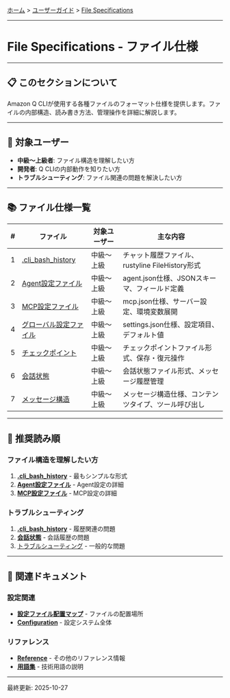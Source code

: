 [ホーム](../../README.md) > [ユーザーガイド](../README.md) > [File Specifications](README.md)

---

# File Specifications - ファイル仕様


---

## 📋 このセクションについて

Amazon Q CLIが使用する各種ファイルのフォーマット仕様を提供します。ファイルの内部構造、読み書き方法、管理操作を詳細に解説します。

---

## 🎯 対象ユーザー

- **中級〜上級者**: ファイル構造を理解したい方
- **開発者**: Q CLIの内部動作を知りたい方
- **トラブルシューティング**: ファイル関連の問題を解決したい方

---

## 📚 ファイル仕様一覧

| # | ファイル | 対象ユーザー | 主な内容 |
|---|---------|-------------|---------|
| 1 | [.cli_bash_history](01_cli-bash-history.md) | 中級〜上級 | チャット履歴ファイル、rustyline FileHistory形式 |
| 2 | [Agent設定ファイル](02_agent-configuration.md) | 中級〜上級 | agent.json仕様、JSONスキーマ、フィールド定義 |
| 3 | [MCP設定ファイル](03_mcp-configuration.md) | 中級〜上級 | mcp.json仕様、サーバー設定、環境変数展開 |
| 4 | [グローバル設定ファイル](04_global-settings.md) | 中級〜上級 | settings.json仕様、設定項目、デフォルト値 |
| 5 | [チェックポイント](05_checkpoint.md) | 中級〜上級 | チェックポイントファイル形式、保存・復元操作 |
| 6 | [会話状態](06_conversation_state.md) | 中級〜上級 | 会話状態ファイル形式、メッセージ履歴管理 |
| 7 | [メッセージ構造](07_message_structures.md) | 中級〜上級 | メッセージ構造仕様、コンテンツタイプ、ツール呼び出し |

---

## 🚀 推奨読み順

### ファイル構造を理解したい方
1. **[.cli_bash_history](01_cli-bash-history.md)** - 最もシンプルな形式
2. **[Agent設定ファイル](02_agent-configuration.md)** - Agent設定の詳細
3. **[MCP設定ファイル](03_mcp-configuration.md)** - MCP設定の詳細

### トラブルシューティング
1. **[.cli_bash_history](01_cli-bash-history.md)** - 履歴関連の問題
2. **[会話状態](06_conversation_state.md)** - 会話履歴の問題
3. [トラブルシューティング](../06_troubleshooting/) - 一般的な問題

---

## 🔗 関連ドキュメント

### 設定関連
- **[設定ファイル配置マップ](../07_reference/04_configuration-file-locations.md)** - ファイルの配置場所
- **[Configuration](../03_configuration/)** - 設定システム全体

### リファレンス
- **[Reference](../07_reference/)** - その他のリファレンス情報
- **[用語集](../07_reference/01_glossary.md)** - 技術用語の説明

---

最終更新: 2025-10-27
